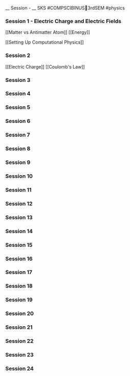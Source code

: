 __ Session - __ SKS
#COMPSCIBINUS🏫3rdSEM #physics

### Session 1 - Electric Charge and Electric Fields
[[Matter vs Antimatter Atom]]
[[Energy]]

[[Setting Up Computational Physics]]


### Session 2
[[Electric Charge]]
[[Coulomb's Law]]


### Session 3
### Session 4
### Session 5
### Session 6
### Session 7
### Session 8
### Session 9
### Session 10
### Session 11
### Session 12
### Session 13
### Session 14
### Session 15
### Session 16
### Session 17
### Session 18
### Session 19
### Session 20
### Session 21
### Session 22
### Session 23
### Session 24
